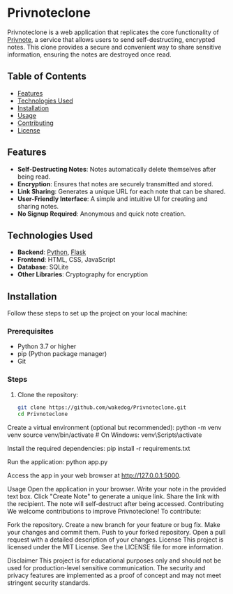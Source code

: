 # Privnoteclone

Privnoteclone is a web application that replicates the core functionality of [Privnote](https://privnote.com/), a service that allows users to send self-destructing, encrypted notes. This clone provides a secure and convenient way to share sensitive information, ensuring the notes are destroyed once read.

## Table of Contents

- [Features](#features)
- [Technologies Used](#technologies-used)
- [Installation](#installation)
- [Usage](#usage)
- [Contributing](#contributing)
- [License](#license)

## Features

- **Self-Destructing Notes**: Notes automatically delete themselves after being read.
- **Encryption**: Ensures that notes are securely transmitted and stored.
- **Link Sharing**: Generates a unique URL for each note that can be shared.
- **User-Friendly Interface**: A simple and intuitive UI for creating and sharing notes.
- **No Signup Required**: Anonymous and quick note creation.

## Technologies Used

- **Backend**: [Python](https://www.python.org/), [Flask](https://flask.palletsprojects.com/)
- **Frontend**: HTML, CSS, JavaScript
- **Database**: SQLite
- **Other Libraries**: Cryptography for encryption

## Installation

Follow these steps to set up the project on your local machine:

### Prerequisites

- Python 3.7 or higher
- pip (Python package manager)
- Git

### Steps

1. Clone the repository:

   ```bash
   git clone https://github.com/wakedog/Privnoteclone.git
   cd Privnoteclone

Create a virtual environment (optional but recommended):
python -m venv venv
source venv/bin/activate  # On Windows: venv\Scripts\activate

Install the required dependencies:
pip install -r requirements.txt

Run the application:
python app.py

Access the app in your web browser at http://127.0.0.1:5000.

Usage
Open the application in your browser.
Write your note in the provided text box.
Click "Create Note" to generate a unique link.
Share the link with the recipient.
The note will self-destruct after being accessed.
Contributing
We welcome contributions to improve Privnoteclone! To contribute:

Fork the repository.
Create a new branch for your feature or bug fix.
Make your changes and commit them.
Push to your forked repository.
Open a pull request with a detailed description of your changes.
License
This project is licensed under the MIT License. See the LICENSE file for more information.

Disclaimer
This project is for educational purposes only and should not be used for production-level sensitive communication. The security and privacy features are implemented as a proof of concept and may not meet stringent security standards.
